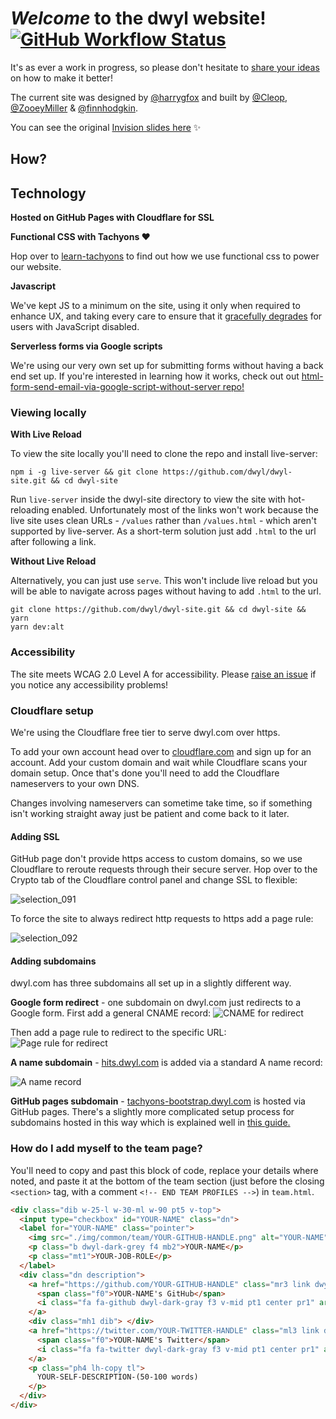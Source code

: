 # *Welcome* to the dwyl website! [![GitHub Workflow Status](https://img.shields.io/github/actions/workflow/status/dwyl/dwyl-site/ci.yml?label=build&style=flat-square&branch=main)](https://github.com/dwyl/dwyl-site/actions)

It's as ever a work in progress, so please don't hesitate to 
[share your ideas](https://github.com/dwyl/dwyl-site/issues) 
on how to make it better!

The current site was designed by 
[@harrygfox](https://github.com/harrygfox) 
and built by 
[@Cleop](https://github.com/cleop), 
[@ZooeyMiller](https://github.com/ZooeyMiller)
&
[@finnhodgkin](https://github.com/finnhodgkin).

You can see the original [Invision slides here](https://projects.invisionapp.com/share/VSBOA5D8B) :sparkles:

## How?

## Technology

**Hosted on GitHub Pages with Cloudflare for SSL**

**Functional CSS with Tachyons :heart:**

Hop over to [learn-tachyons](https://github.com/dwyl/learn-tachyons) to find out
how we use functional css to power our website.

**Javascript**

We've kept JS to a minimum on the site, using it only when required to
enhance UX, and taking every care to ensure that it
[gracefully degrades](https://github.com/dwyl/learn-progressive-web-apps)
for users with JavaScript disabled.

**Serverless forms via Google scripts**

We're using our very own set up for submitting forms without having a back end
set up. If you're interested in learning how it works, check out out
[html-form-send-email-via-google-script-without-server repo!](https://github.com/dwyl/html-form-send-email-via-google-script-without-server)

### Viewing locally

**With Live Reload**

To view the site locally you'll need to clone the repo and install live-server:

```
npm i -g live-server && git clone https://github.com/dwyl/dwyl-site.git && cd dwyl-site
```

Run `live-server` inside the dwyl-site directory to view the site with
hot-reloading enabled. Unfortunately most of the links won't work because the
live site uses clean URLs - `/values` rather than `/values.html` - which aren't
supported by live-server. As a short-term solution just add `.html` to the url
after following a link.

**Without Live Reload**

Alternatively, you can just use `serve`. This won't include live reload but you
will be able to navigate across pages without having to add `.html` to the url.

```
git clone https://github.com/dwyl/dwyl-site.git && cd dwyl-site && yarn
yarn dev:alt
```

### Accessibility

The site meets WCAG 2.0 Level A for accessibility. Please
[raise an issue](https://github.com/dwyl/dwyl-site/issues) if you notice any
accessibility problems!

### Cloudflare setup

We're using the Cloudflare free tier to serve dwyl.com over https.

To add your own account head over to [cloudflare.com](https://www.cloudflare.com/)
and sign up for an account. Add your custom domain and wait while Cloudflare
scans your domain setup. Once that's done you'll need to add the Cloudflare
nameservers to your own DNS.

Changes involving nameservers can sometime take time, so if something isn't
working straight away just be patient and come back to it later.

#### Adding SSL

GitHub page don't provide https access to custom domains, so we use Cloudflare
to reroute requests through their secure server. Hop over to the Crypto tab of
the Cloudflare control panel and change SSL to flexible:

![selection_091](https://user-images.githubusercontent.com/22300773/31335109-10765220-ace9-11e7-86ba-73d9672e3102.png)

To force the site to always redirect http requests to https add a page rule:

![selection_092](https://user-images.githubusercontent.com/22300773/31335231-92c3c028-ace9-11e7-8212-4a7f26a83877.png)

#### Adding subdomains

dwyl.com has three subdomains all set up in a slightly different way.

__Google form redirect__ - one subdomain on dwyl.com just redirects to a Google
form. First add a general CNAME record:
![CNAME for redirect](https://user-images.githubusercontent.com/22300773/31335453-94d76634-acea-11e7-9f1d-7e247429fcf4.png)

Then add a page rule to redirect to the specific URL:
![Page rule for redirect](https://user-images.githubusercontent.com/22300773/31335567-04b79bea-aceb-11e7-9670-02cd3dd2f21f.png)

__A name subdomain__ - [hits.dwyl.com](hits.dwyl.com) is added via a standard A
name record:

![A name record](https://user-images.githubusercontent.com/22300773/31335787-01c75fe6-acec-11e7-89ed-c9c6fe3fa8cf.png)

__GitHub pages subdomain__ - [tachyons-bootstrap.dwyl.com](tachyons-bootstrap.dwyl.com)
is hosted via GitHub pages. There's a slightly more complicated setup process
for subdomains hosted in this way which is explained well in [this guide.](http://nathanw.com.au/blog/custom-github-pages-domains-with-cloudflare/)

### How do I add myself to the team page?

You'll need to copy and past this block of code, replace your details where
noted, and paste it at the bottom of the team section (just before the closing
`<section>` tag, with a comment `<!-- END TEAM PROFILES -->`) in `team.html`.

```html
<div class="dib w-25-l w-30-ml w-90 pt5 v-top">
  <input type="checkbox" id="YOUR-NAME" class="dn">
  <label for="YOUR-NAME" class="pointer">
    <img src="./img/common/team/YOUR-GITHUB-HANDLE.png" alt="YOUR-NAME" class="br-100 w5 w4-plus-l">
    <p class="b dwyl-dark-grey f4 mb2">YOUR-NAME</p>
    <p class="mt1">YOUR-JOB-ROLE</p>
  </label>
  <div class="dn description">
    <a href="https://github.com/YOUR-GITHUB-HANDLE" class="mr3 link dwyl-bg-yellow br-100 center w2 h2 dib">
      <span class="f0">YOUR-NAME's GitHub</span>
      <i class="fa fa-github dwyl-dark-gray f3 v-mid pt1 center pr1" aria-hidden="true"></i>
    </a>
    <div class="mh1 dib"> </div>
    <a href="https://twitter.com/YOUR-TWITTER-HANDLE" class="ml3 link dwyl-bg-yellow br-100 center w2 h2 dib">
      <span class="f0">YOUR-NAME's Twitter</span>
      <i class="fa fa-twitter dwyl-dark-gray f3 v-mid pt1 center pr1" aria-hidden="true"></i>
    </a>
    <p class="ph4 lh-copy tl">
      YOUR-SELF-DESCRIPTION-(50-100 words)
    </p>
  </div>
</div>
```
